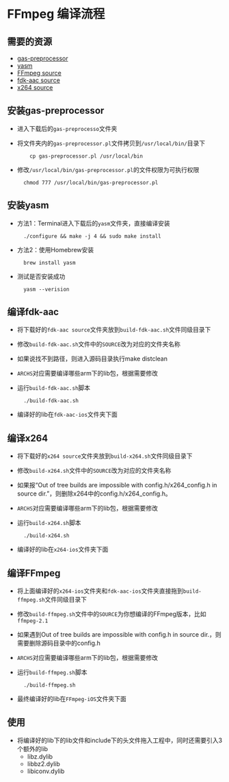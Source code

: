 # FFmpeg 编译流程
## 需要的资源

* [gas-preprocessor](https://github.com/libav/gas-preprocessor)
* [yasm](https://github.com/yasm/yasm)
* [FFmpeg source]()
* [fdk-aac source](https://sourceforge.net/projects/opencore-amr/files/)
* [x264 source](https://trac.ffmpeg.org/wiki/CompilationGuide/Quick/libx264)

## 安装gas-preprocessor
* 进入下载后的`gas-preprocesso`文件夹
* 将文件夹内的`gas-preprocessor.pl`文件拷贝到`/usr/local/bin/`目录下

          cp gas-preprocessor.pl /usr/local/bin 

* 修改`/usr/local/bin/gas-preprocessor.pl`的文件权限为可执行权限

		chmod 777 /usr/local/bin/gas-preprocessor.pl		
		
## 安装yasm
* 方法1：Terminal进入下载后的`yasm`文件夹，直接编译安装

		./configure && make -j 4 && sudo make install
			 
* 方法2：使用Homebrew安装	
	
		brew install yasm
	
* 测试是否安装成功
 
		yasm --verision
		
## 编译fdk-aac
* 将下载好的`fdk-aac source`文件夹放到`build-fdk-aac.sh`文件同级目录下
* 修改`build-fdk-aac.sh`文件中的`SOURCE`改为对应的文件夹名称
* 如果说找不到路径，则进入源码目录执行make distclean
* `ARCHS`对应需要编译哪些arm下的lib包，根据需要修改
* 运行`build-fdk-aac.sh`脚本

		./build-fdk-aac.sh

* 编译好的lib在`fdk-aac-ios`文件夹下面

## 编译x264
* 将下载好的`x264 source`文件夹放到`build-x264.sh`文件同级目录下
* 修改`build-x264.sh`文件中的`SOURCE`改为对应的文件夹名称
* 如果报“Out of tree builds are impossible with config.h/x264_config.h in source dir.”，则删除x264中的config.h/x264_config.h。
* `ARCHS`对应需要编译哪些arm下的lib包，根据需要修改
* 运行`build-x264.sh`脚本

		./build-x264.sh

* 编译好的lib在`x264-ios`文件夹下面

## 编译FFmpeg
* 将上面编译好的`x264-ios`文件夹和`fdk-aac-ios`文件夹直接拖到`build-ffmpeg.sh`文件同级目录下
* 修改`build-ffmpeg.sh`文件中的`SOURCE`为你想编译的FFmpeg版本，比如`ffmpeg-2.1`
* 如果遇到Out of tree builds are impossible with config.h in source dir.，则需要删除源码目录中的config.h
* `ARCHS`对应需要编译哪些arm下的lib包，根据需要修改
* 运行`build-ffmpeg.sh`脚本

		./build-ffmpeg.sh

* 最终编译好的lib在`FFmpeg-iOS`文件夹下面

## 使用
* 将编译好的lib下的lib文件和include下的头文件拖入工程中，同时还需要引入3个额外的lib
	* libz.dylib
	* libbz2.dylib
	* libiconv.dylib
		
